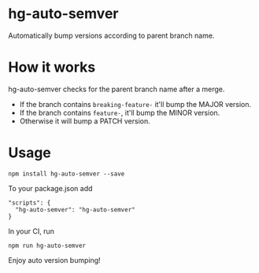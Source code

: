 # hg-auto-semver
Automatically bump versions according to parent branch name.

# How it works
hg-auto-semver checks for the parent branch name after a merge.
- If the branch contains `breaking-feature-` it'll bump the MAJOR version.
- If the branch contains `feature-`, it'll bump the MINOR version.
- Otherwise it will bump a PATCH version.

# Usage

```
npm install hg-auto-semver --save
```

To your package.json add
```
"scripts": {
  "hg-auto-semver": "hg-auto-semver"
}
```

In your CI, run
```
npm run hg-auto-semver
```

Enjoy auto version bumping!
